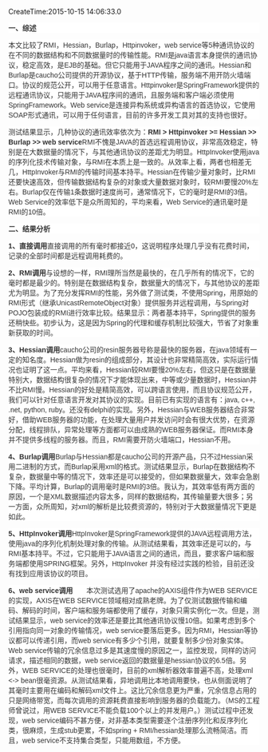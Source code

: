 CreateTime:2015-10-15 14:06:33.0

<p style="color:#333333;font-family:Arial;font-size:14px;background-color:#FFFFFF;">
<strong>一、综述</strong>
</p>
<p style="color:#333333;font-family:Arial;font-size:14px;background-color:#FFFFFF;">
本文比较了RMI，Hessian，Burlap，Httpinvoker，web service等5种通讯协议的在不同的数据结构和不同数据量时的传输性能。RMI是java语言本身提供的通讯协议，稳定高效，是EJB的基础。但它只能用于JAVA程序之间的通讯。Hessian和Burlap是caucho公司提供的开源协议，基于HTTP传输，服务端不用开防火墙端口。协议的规范公开，可以用于任意语言。Httpinvoker是SpringFramework提供的远程通讯协议，只能用于JAVA程序间的通讯，且服务端和客户端必须使用SpringFramework。Web service是连接异构系统或异构语言的首选协议，它使用SOAP形式通讯，可以用于任何语言，目前的许多开发工具对其的支持也很好。
</p>
<p style="color:#333333;font-family:Arial;font-size:14px;background-color:#FFFFFF;">
测试结果显示，几种协议的通讯效率依次为：<strong>RMI &gt; Httpinvoker &gt;= Hessian &gt;&gt; Burlap &gt;&gt; web service</strong>RMI不愧是JAVA的首选远程调用协议，非常高效稳定，特别是在大数据量的情况下，与其他通讯协议的差距尤为明显。HttpInvoker使用java的序列化技术传输对象，与RMI在本质上是一致的。从效率上看，两者也相差无几，HttpInvoker与RMI的传输时间基本持平。Hessian在传输少量对象时，比RMI还要快速高效，但传输数据结构复杂的对象或大量数据对象时，较RMI要慢20%左右。Burlap仅在传输1条数据时速度尚可，通常情况下，它的毫时是RMI的3倍。Web Service的效率低下是众所周知的，平均来看，Web Service的通讯毫时是RMI的10倍。
</p>
<p style="color:#333333;font-family:Arial;font-size:14px;background-color:#FFFFFF;">
<strong>二、结果分析</strong>
</p>
<p style="color:#333333;font-family:Arial;font-size:14px;background-color:#FFFFFF;">
<strong>1、直接调用</strong>直接调用的所有毫时都接近0，这说明程序处理几乎没有花费时间，记录的全部时间都是远程调用耗费的。
</p>
<p style="color:#333333;font-family:Arial;font-size:14px;background-color:#FFFFFF;">
<strong>2、RMI调用</strong>与设想的一样，RMI理所当然是最快的，在几乎所有的情况下，它的毫时都是最少的。特别是在数据结构复杂，数据量大的情况下，与其他协议的差距尤为明显。为了充分发挥RMI的性能，另外做了测试类，不使用Spring，用原始的RMI形式（继承UnicastRemoteObject对象）提供服务并远程调用，与Spring对POJO包装成的RMI进行效率比较。结果显示：两者基本持平，Spring提供的服务还稍快些。初步认为，这是因为Spring的代理和缓存机制比较强大，节省了对象重新获取的时间。
</p>
<p style="color:#333333;font-family:Arial;font-size:14px;background-color:#FFFFFF;">
<strong>3、Hessian调用</strong>caucho公司的resin服务器号称是最快的服务器，在java领域有一定的知名度。Hessian做为resin的组成部分，其设计也非常精简高效，实际运行情况也证明了这一点。平均来看，Hessian较RMI要慢20%左右，但这只是在数据量特别大，数据结构很复杂的情况下才能体现出来，中等或少量数据时，Hessian并不比RMI慢。Hessian的好处是精简高效，可以跨语言使用，而且协议规范公开，我们可以针对任意语言开发对其协议的实现。目前已有实现的语言有：java, c++, .net, python, ruby。还没有delphi的实现。另外，Hessian与WEB服务器结合非常好，借助WEB服务器的功能，在处理大量用户并发访问时会有很大优势，在资源分配，线程排队，异常处理等方面都可以由成熟的WEB服务器保证。而RMI本身并不提供多线程的服务器。而且，RMI需要开防火墙端口，Hessian不用。<strong><br>
</strong>
</p>
<p style="color:#333333;font-family:Arial;font-size:14px;background-color:#FFFFFF;">
<strong>4、Burlap调用</strong>Burlap与Hessian都是caucho公司的开源产品，只不过Hessian采用二进制的方式，而Burlap采用xml的格式。测试结果显示，Burlap在数据结构不复杂，数据量中等的情况下，效率还是可以接受的，但如果数据量大，效率会急剧下降。平均计算，Burlap的调用毫时是RMI的3倍。我认为，其效率低有两方面的原因，一个是XML数据描述内容太多，同样的数据结构，其传输量要大很多；另一方面，众所周知，对xml的解析是比较费资源的，特别对于大数据量情况下更是如此。<strong><br>
</strong>
</p>
<p style="color:#333333;font-family:Arial;font-size:14px;background-color:#FFFFFF;">
<strong>5、HttpInvoker调用</strong>HttpInvoker是SpringFramework提供的JAVA远程调用方法，使用java的序列化机制处理对象的传输。从测试结果看，其效率还是可以的，与RMI基本持平。不过，它只能用于JAVA语言之间的通讯，而且，要求客户端和服务端都使用SPRING框架。另外，HttpInvoker 并没有经过实践的检验，目前还没有找到应用该协议的项目。
</p>
<p style="color:#333333;font-family:Arial;font-size:14px;background-color:#FFFFFF;">
<strong>6、web service调用</strong>&nbsp;&nbsp;&nbsp;&nbsp;&nbsp;&nbsp; 本次测试选用了apache的AXIS组件作为WEB SERVICE的实现，AXIS在WEB SERVICE领域相对成熟老牌。为了仅测试数据传输和编码、解码的时间，客户端和服务端都使用了缓存，对象只需实例化一次。但是，测试结果显示，web service的效率还是要比其他通讯协议慢10倍。如果考虑到多个引用指向同一对象的传输情况，web service要落后更多。因为RMI，Hessian等协议都可以传递引用，而web service有多少个引用，就要复制多少份对象实体。Web service传输的冗余信息过多是其速度慢的原因之一，监控发现，同样的访问请求，描述相同的数据，web service返回的数据量是hessian协议的6.5倍。另外，WEB SERVICE的处理也很毫时，目前的xml解析器效率普遍不高，处理xml &lt;-&gt; bean很毫资源。从测试结果看，异地调用比本地调用要快，也从侧面说明了其毫时主要用在编码和解码xml文件上。这比冗余信息更为严重，冗余信息占用的只是网络带宽，而每次调用的资源耗费直接影响到服务器的负载能力。（MS的工程师曾说过，用WEB SERVICE不能负载100个以上的并发用户。）测试过程中还发现，web service编码不甚方便，对非基本类型需要逐个注册序列化和反序列化类，很麻烦，生成stub更累，不如spring + RMI/hessian处理那么流畅简洁。而且，web service不支持集合类型，只能用数组，不方便。
</p>